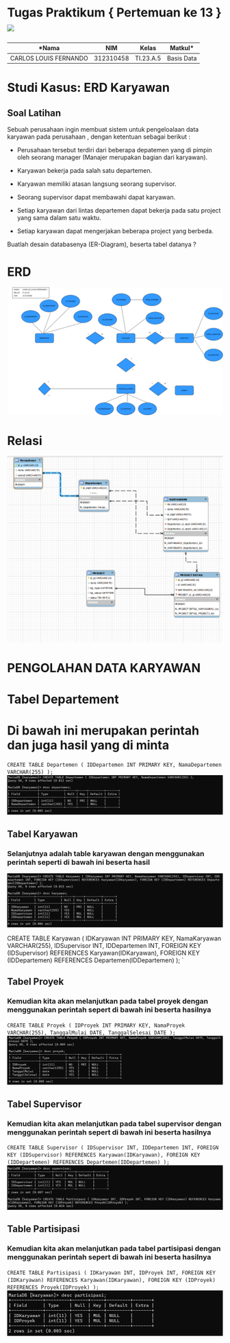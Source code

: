 # Tugas Praktikum { Pertemuan ke 13 } <img src=https://logos-download.com/wp-content/uploads/2016/05/MySQL_logo_logotype.png width="130px" >


|*Nama|NIM|Kelas|Matkul*|
|----|---|-----|------|
|CARLOS LOUIS FERNANDO|312310458|TI.23.A.5|Basis Data|

# Studi Kasus: ERD Karyawan

## Soal Latihan

Sebuah perusahaan ingin membuat sistem untuk pengeloalaan data karyawan pada perusahaan , dengan ketentuan sebagai berikut :

-  Perusahaan tersebut terdiri dari beberapa depatemen yang di pimpin oleh seorang manager (Manajer merupakan bagian dari karyawan).

-  Karyawan bekerja pada salah satu departemen.

-  Karyawan memiliki atasan langsung seorang supervisor.

-  Seorang supervisor dapat membawahi dapat karyawan.

-  Setiap karyawan dari lintas departemen dapat bekerja pada satu project yang sama dalam satu waktu.

-  Setiap karyawan dapat mengerjakan beberapa project yang berbeda.

Buatlah desain databasenya (ER-Diagram), beserta tabel datanya ?

# ERD
![alt text](Screnshoot/database.png.png)

# Relasi
![alt text](<Screnshoot/relasin karyawan.png>)
# PENGOLAHAN DATA KARYAWAN
# Tabel Departement

# Di bawah ini merupakan perintah dan juga hasil yang di minta
`
CREATE TABLE Departemen ( IDDepartemen INT PRIMARY KEY, NamaDepartemen VARCHAR(255) );
`
![alt text](Screnshoot/s1.png)

## Tabel Karyawan
### Selanjutnya adalah table karyawan dengan menggunakan perintah seperti di bawah ini beserta hasil

![alt text](Screnshoot/s2.png)

CREATE TABLE Karyawan ( IDKaryawan INT PRIMARY KEY, NamaKaryawan VARCHAR(255), IDSupervisor INT, IDDepartemen INT, FOREIGN KEY (IDSupervisor) REFERENCES Karyawan(IDKaryawan), FOREIGN KEY (IDDepartemen) REFERENCES Departemen(IDDepartemen) );
`


## Tabel Proyek
### Kemudian kita akan melanjutkan pada tabel proyek dengan menggunakan perintah sepert di bawah ini beserta hasilnya

`
CREATE TABLE Proyek ( IDProyek INT PRIMARY KEY, NamaProyek VARCHAR(255), TanggalMulai DATE, TanggalSelesai DATE );
`
![alt text](Screnshoot/s3.png)

## Tabel Supervisor
### Kemudian kita akan melanjutkan pada tabel supervisor dengan menggunakan perintah sepert di bawah ini beserta hasilnya

`
CREATE TABLE Supervisor ( IDSupervisor INT, IDDepartemen INT, FOREIGN KEY (IDSupervisor) REFERENCES Karyawan(IDKaryawan), FOREIGN KEY (IDDepartemen) REFERENCES Departemen(IDDepartemen) );
`
![alt text](Screnshoot/s4.png)

## Table Partisipasi
### Kemudian kita akan melanjutkan pada tabel partisipasi dengan menggunakan perintah sepert di bawah ini beserta hasilnya

`
CREATE TABLE Partisipasi ( IDKaryawan INT, IDProyek INT, FOREIGN KEY (IDKaryawan) REFERENCES Karyawan(IDKaryawan), FOREIGN KEY (IDProyek) REFERENCES Proyek(IDProyek) );
`
![alt text](Screnshoot/s5.png)

